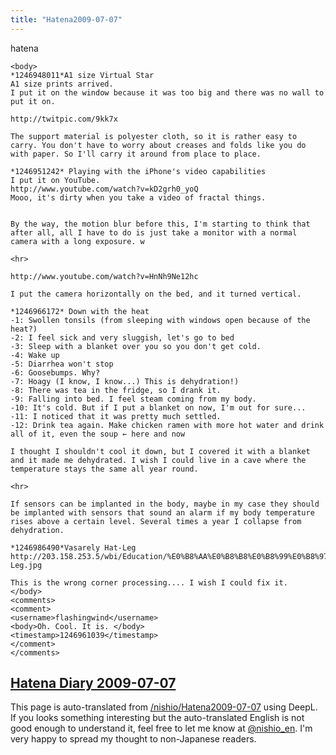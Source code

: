 ```yaml
---
title: "Hatena2009-07-07"
---
```


hatena

```
<body>
*1246948011*A1 size Virtual Star
A1 size prints arrived.
I put it on the window because it was too big and there was no wall to put it on.

http://twitpic.com/9kk7x

The support material is polyester cloth, so it is rather easy to carry. You don't have to worry about creases and folds like you do with paper. So I'll carry it around from place to place.

*1246951242* Playing with the iPhone's video capabilities
I put it on YouTube.
http://www.youtube.com/watch?v=kD2grh0_yoQ
Mooo, it's dirty when you take a video of fractal things.


By the way, the motion blur before this, I'm starting to think that after all, all I have to do is just take a monitor with a normal camera with a long exposure. w

<hr>

http://www.youtube.com/watch?v=HnNh9Ne12hc

I put the camera horizontally on the bed, and it turned vertical.

*1246966172* Down with the heat
-1: Swollen tonsils (from sleeping with windows open because of the heat?)
-2: I feel sick and very sluggish, let's go to bed
-3: Sleep with a blanket over you so you don't get cold.
-4: Wake up
-5: Diarrhea won't stop
-6: Goosebumps. Why?
-7: Hoagy (I know, I know...) This is dehydration!)
-8: There was tea in the fridge, so I drank it.
-9: Falling into bed. I feel steam coming from my body.
-10: It's cold. But if I put a blanket on now, I'm out for sure...
-11: I noticed that it was pretty much settled.
-12: Drink tea again. Make chicken ramen with more hot water and drink all of it, even the soup ← here and now

I thought I shouldn't cool it down, but I covered it with a blanket and it made me dehydrated. I wish I could live in a cave where the temperature stays the same all year round.

<hr>

If sensors can be implanted in the body, maybe in my case they should be implanted with sensors that sound an alarm if my body temperature rises above a certain level. Several times a year I collapse from dehydration.

*1246986490*Vasarely Hat-Leg
http://203.158.253.5/wbi/Education/%E0%B8%AA%E0%B8%B8%E0%B8%99%E0%B8%97%E0%B8%A3%E0%B8%B5%E0%B8%A2%E0%B8%A8%E0%B8%B2%E0%B8%AA%E0%B8%95%E0%B8%A3%E0%B9%8C%20(Aesthetics)/unt4/pic/neo/Victor%20Vasarely%20Hat-Leg.jpg

This is the wrong corner processing.... I wish I could fix it.
</body>
<comments>
<comment>
<username>flashingwind</username>
<body>Oh. Cool. It is. </body>
<timestamp>1246961039</timestamp>
</comment>
</comments>
```


[Hatena Diary 2009-07-07](https://nishiohirokazu.hatenadiary.org/archive/2009/07/07)
---
This page is auto-translated from [/nishio/Hatena2009-07-07](https://scrapbox.io/nishio/Hatena2009-07-07) using DeepL. If you looks something interesting but the auto-translated English is not good enough to understand it, feel free to let me know at [@nishio_en](https://twitter.com/nishio_en). I'm very happy to spread my thought to non-Japanese readers.
